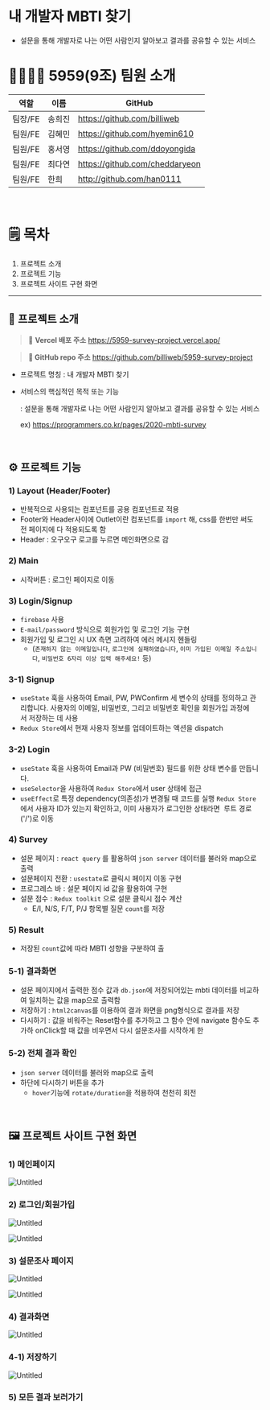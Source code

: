# 내 개발자 MBTI 찾기
- 설문을 통해 개발자로 나는 어떤 사람인지 알아보고 결과를 공유할 수 있는 서비스

# 👩‍👩‍👧‍👧 5959(9조) 팀원 소개
역할|이름|GitHub|
---|---|---|
팀장/FE|송희진|https://github.com/billiweb|
팀원/FE|김혜민|https://github.com/hyemin610|
팀원/FE|홍서영|https://github.com/ddoyongida|
팀원/FE|최다연|https://github.com/cheddaryeon|
팀원/FE|한희|http://github.com/han0111|

<br />

# 🗒️ 목차
1. 프로젝트 소개
2. 프로젝트 기능
3. 프로젝트 사이트 구현 화면

---

## 📒 프로젝트 소개
> 📌 **Vercel 배포 주소**  https://5959-survey-project.vercel.app/
> 

> **📌 GitHub repo 주소** https://github.com/billiweb/5959-survey-project
>

- 프로젝트 명칭 : 내 개발자 MBTI 찾기
- 서비스의 핵심적인 목적 또는 기능
    
    : 설문을 통해 개발자로 나는 어떤 사람인지 알아보고 결과를 공유할 수 있는 서비스
    
    ex) https://programmers.co.kr/pages/2020-mbti-survey

<br />

## ⚙️ 프로젝트 기능

### 1) Layout (Header/Footer)

- 반복적으로 사용되는 컴포넌트를 공용 컴포넌트로 적용
- Footer와 Header사이에 Outlet이란 컴포넌트를 `import` 해,
 css를 한번만 써도 전 페이지에 다 적용되도록 함
- Header : 오구오구 로고를 누르면 메인화면으로 감

### 2) Main

- 시작버튼 : 로그인 페이지로 이동

### 3) Login/Signup

- `firebase` 사용
- `E-mail/password` 방식으로 회원가입 및 로그인 기능 구현
- 회원가입 및 로그인 시 UX 측면 고려하여 에러 메시지 헨들링
    - (`존재하지 않는 이메일입니다`, `로그인에 실패하였습니다`, `이미 가입된 이메일 주소입니다`, `비밀번호 6자리 이상 입력 해주세요!` 등)

### 3-1) Signup

- `useState` 훅을 사용하여 Email, PW, PWConfirm 세 변수의 상태를 정의하고 관리합니다. 사용자의 이메일, 비밀번호, 그리고 비밀번호 확인을 회원가입 과정에서 저장하는 데 사용
- `Redux Store`에서 현재 사용자 정보를 업데이트하는 액션을 dispatch

### 3-2) Login

- `useState` 훅을 사용하여 Email과 PW (비밀번호) 필드를 위한 상태 변수를 만듭니다.
- `useSelector`을 사용하여 `Redux Store`에서 user 상태에 접근
- `useEffect`로 특정 dependency(의존성)가 변경될 때 코드를 실행
`Redux Store`에서 사용자 ID가 있는지 확인하고, 이미 사용자가 로그인한 상태라면  루트 경로('/')로 이동

### 4) Survey

- 설문 페이지 : `react query` 를 활용하여 `json server` 데이터를 불러와 map으로 출력
- 설문페이지 전환 : `usestate`로 클릭시 페이지 이동 구현
- 프로그레스 바 : 설문 페이지 id 값을 활용하여 구현
- 설문 점수 : `Redux toolkit` 으로 설문 클릭시 점수 계산
    - E/I, N/S, F/T, P/J 항목별 질문 `count`를 저장

### 5) Result

- 저장된 `count`값에 따라 MBTI 성향을 구분하여 출

### 5-1) 결과화면

- 설문 페이지에서 출력한 점수 값과 `db.json`에 저장되어있는 mbti 데이터를 비교하여 일치하는 값을 map으로 출력함
- 저장하기 : `html2canvas`를 이용하여  결과 화면을 png형식으로 결과를 저장
- 다시하기 : 값을 비워주는 Reset함수를 추가하고 그 함수 안에 navigate 함수도 추가하 onClick할 때 값을 비우면서 다시 설문조사를 시작하게 한

### 5-2) 전체 결과 확인

- `json server` 데이터를 불러와 map으로 출력
- 하단에 다시하기 버튼을 추가
    - `hover`기능에 `rotate/duration`을 적용하여 천천히 회전

<br />

## 🖼️ 프로젝트 사이트 구현 화면

### 1) 메인페이지

![Untitled](https://s3-us-west-2.amazonaws.com/secure.notion-static.com/ecac341a-dda3-4468-be2c-5f9bd8a366ee/Untitled.png)

### 2) 로그인/회원가입

![Untitled](https://s3-us-west-2.amazonaws.com/secure.notion-static.com/5645bad9-e468-40e9-956c-9f94fcb7e03c/Untitled.png)

![Untitled](https://s3-us-west-2.amazonaws.com/secure.notion-static.com/852bb9cc-2367-46a9-9040-b0e8c51a862f/Untitled.png)

### 3) 설문조사 페이지

![Untitled](https://s3-us-west-2.amazonaws.com/secure.notion-static.com/d6e59782-91cf-4b97-b276-ac5894a99b1e/Untitled.png)

![Untitled](https://s3-us-west-2.amazonaws.com/secure.notion-static.com/78392d03-7f12-427c-8add-daf7c86ea03f/Untitled.png)

### 4) 결과화면

![Untitled](https://s3-us-west-2.amazonaws.com/secure.notion-static.com/e6bab606-43a8-4663-aacb-7a7ba60946af/Untitled.png)

### 4-1) 저장하기

![Untitled](https://s3-us-west-2.amazonaws.com/secure.notion-static.com/947f6d9c-b3ca-47de-acb8-fdbaf2152c42/Untitled.png)

### 5) 모든 결과 보러가기
